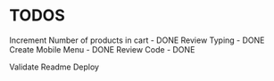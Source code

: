 # TODOS
Increment Number of products in cart - DONE
Review Typing - DONE
Create Mobile Menu - DONE
Review Code - DONE

Validate
Readme
Deploy